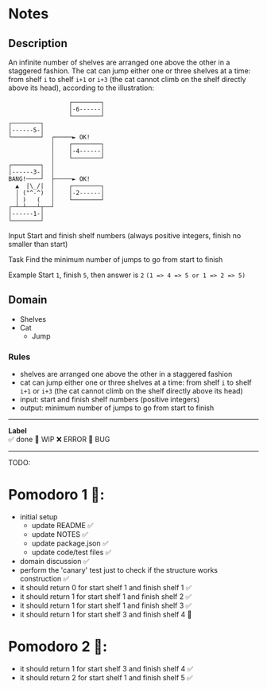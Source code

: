 # Notes

## Description

An infinite number of shelves are arranged one above the other in a staggered fashion.
The cat can jump either one or three shelves at a time: from shelf `i` to shelf `i+1` or `i+3` (the cat cannot climb on the shelf directly above its head), according to the illustration:

```
                 ┌────────┐
                 │-6------│
                 └────────┘
┌────────┐
│------5-│
└────────┘  ┌─────► OK!
            │    ┌────────┐
            │    │-4------│
            │    └────────┘
┌────────┐  │
│------3-│  │
BANG!────┘  ├─────► OK!
  ▲  |\_/|  │    ┌────────┐
  │ ("^-^)  │    │-2------│
  │ )   (   │    └────────┘
┌─┴─┴───┴┬──┘
│------1-│
└────────┘
```

Input
Start and finish shelf numbers (always positive integers, finish no smaller than start)

Task
Find the minimum number of jumps to go from start to finish

Example
Start `1`, finish `5`, then answer is `2` `(1 => 4 => 5 or 1 => 2 => 5)`

## Domain

- Shelves
- Cat
  - Jump

### Rules

- shelves are arranged one above the other in a staggered fashion
- cat can jump either one or three shelves at a time: from shelf `i` to shelf `i+1` or `i+3` (the cat cannot climb on the shelf directly above its head)
- input: start and finish shelf numbers (positive integers)
- output: minimum number of jumps to go from start to finish

---

**Label**  
✅ done 🚧 WIP ❌ ERROR 🐛 BUG

---

TODO:

# Pomodoro 1 🍅:

- initial setup
  - update README ✅
  - update NOTES ✅
  - update package.json ✅
  - update code/test files ✅
- domain discussion ✅
- perform the 'canary' test just to check if the structure works construction ✅
- it should return 0 for start shelf 1 and finish shelf 1 ✅
- it should return 1 for start shelf 1 and finish shelf 2 ✅
- it should return 1 for start shelf 1 and finish shelf 3 ✅
- it should return 1 for start shelf 3 and finish shelf 4 🚧

# Pomodoro 2 🍅:

- it should return 1 for start shelf 3 and finish shelf 4 ✅
- it should return 2 for start shelf 1 and finish shelf 5 ✅